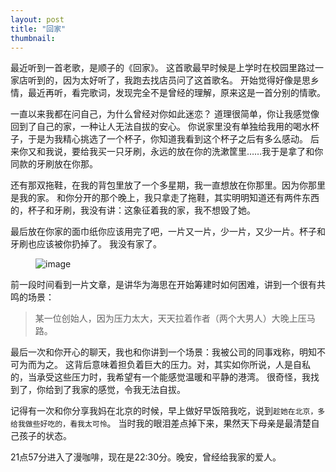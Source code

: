 ```yaml
---
layout: post
title: "回家"
thumbnail: 
---
```


最近听到一首老歌，是顺子的《回家》。
这首歌最早时候是上学时在校园里路过一家店听到的，因为太好听了，我跑去找店员问了这首歌名。
开始觉得好像是思乡情，最近再听，看完歌词，发现完全不是曾经的理解，原来这是一首分别的情歌。

一直以来我都在问自己，为什么曾经对你如此迷恋？
道理很简单，你让我感觉像回到了自己的家，一种让人无法自拔的安心。
你说家里没有单独给我用的喝水杯子，于是为我精心挑选了一个杯子，你知道我看到这个杯子之后有多么感动。
后来你又和我说，要给我买一只牙刷，永远的放在你的洗漱筐里……我于是拿了和你同款的牙刷放在你那。

还有那双拖鞋，在我的背包里放了一个多星期，我一直想放在你那里。因为你那里是我的家。
和你分开的那个晚上，我只拿走了拖鞋，其实明明知道还有两件东西的，杯子和牙刷，我没有讲：这象征着我的家，我不想毁了她。

最后放在你家的面巾纸你应该用完了吧，一片又一片，少一片，又少一片。杯子和牙刷也应该被你扔掉了。
我没有家了。

<figure>
	<img src="{{ site.baseurl }}/upload/gun.jpeg" alt="image">
	<figcaption>
	</figcaption>
</figure>

前一段时间看到一片文章，是讲华为海思在开始筹建时如何困难，讲到一个很有共鸣的场景：

> 某一位创始人，因为压力太大，天天拉着作者（两个大男人）大晚上压马路。

最后一次和你开心的聊天，我也和你讲到一个场景：我被公司的同事戏称，明知不可为而为之。
这背后意味着担负着巨大的压力。对，其实如你所说，人是自私的，当承受这些压力时，我希望有一个能感觉温暖和平静的港湾。
很奇怪，我找到了，你给到了我家的感觉，令我无法自拔。

记得有一次和你分享我妈在北京的时候，早上做好早饭陪我吃，说到`趁她在北京，多给我做些好吃的，看我太可怜`。
当时我的眼泪差点掉下来，果然天下母亲是最清楚自己孩子的状态。

21点57分进入了漫咖啡，现在是22:30分。晚安，曾经给我家的爱人。






